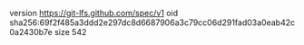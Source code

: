 version https://git-lfs.github.com/spec/v1
oid sha256:69f2f485a3ddd2e297dc8d6687906a3c79cc06d291fad03a0eab42c0a2430b7e
size 542
